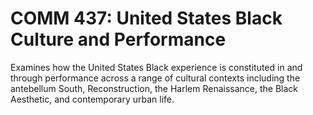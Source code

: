 # COMM 437: United States Black Culture and Performance

Examines how the United States Black experience is constituted in and through performance across a range of cultural contexts including the antebellum South, Reconstruction, the Harlem Renaissance, the Black Aesthetic, and contemporary urban life.